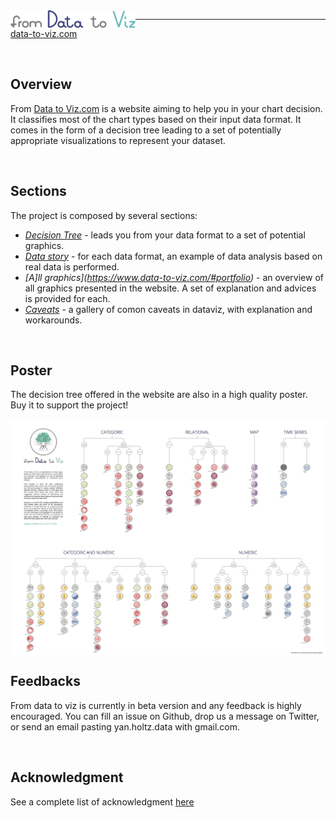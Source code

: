 <img align="left" src="img/logo/typo.png" width="200">
<hr>

[data-to-viz.com](https://www.data-to-viz.com)

<br>

Overview
-----
From [Data to Viz.com](https://www.data-to-viz.com) is a website aiming to help you in your chart decision. It classifies most of the chart types based on their input data format. It comes in the form of a decision tree leading to a set of potentially appropriate visualizations to represent your dataset.


<br>

Sections
-----
The project is composed by several sections:

- *[Decision Tree]()* - leads you from your data format to a set of potential graphics.
- *[Data story](https://www.data-to-viz.com/#story)* - for each data format, an example of data analysis based on real data is performed.
- *[A]ll graphics](https://www.data-to-viz.com/#portfolio)* - an overview of all graphics presented in the website. A set of explanation and advices is provided for each.
- *[Caveats](https://www.data-to-viz.com/#caveats)* - a gallery of comon caveats in dataviz, with explanation and workarounds.

<br>

Poster
-----
The decision tree offered in the website are also in a high quality poster. Buy it to support the project!

<img align="center" src="img/poster/poster_screenshot.png">

<br>


Feedbacks
-----
From data to viz is currently in beta version and any feedback is highly encouraged. You can fill an issue on Github, drop us a message on Twitter, or send an email pasting yan.holtz.data with gmail.com.


<br>

Acknowledgment
-----
See a complete list of acknowledgment [here](https://www.data-to-viz.com/about.html#acknowledgmentanchor)





